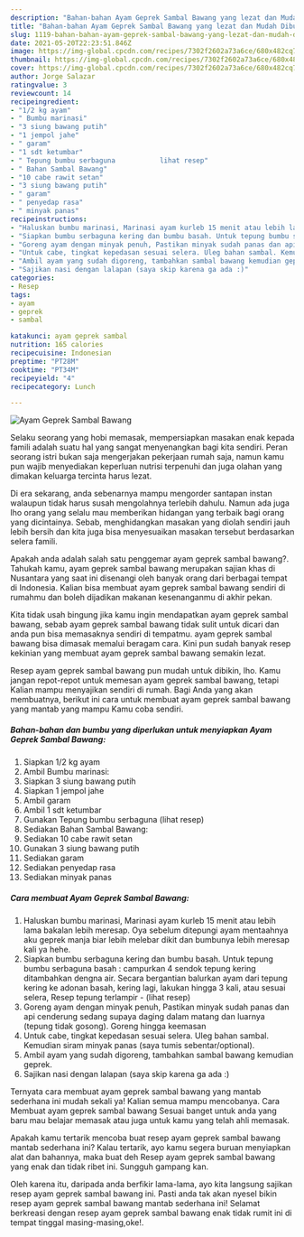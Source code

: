 ```yaml
---
description: "Bahan-bahan Ayam Geprek Sambal Bawang yang lezat dan Mudah Dibuat"
title: "Bahan-bahan Ayam Geprek Sambal Bawang yang lezat dan Mudah Dibuat"
slug: 1119-bahan-bahan-ayam-geprek-sambal-bawang-yang-lezat-dan-mudah-dibuat
date: 2021-05-20T22:23:51.846Z
image: https://img-global.cpcdn.com/recipes/7302f2602a73a6ce/680x482cq70/ayam-geprek-sambal-bawang-foto-resep-utama.jpg
thumbnail: https://img-global.cpcdn.com/recipes/7302f2602a73a6ce/680x482cq70/ayam-geprek-sambal-bawang-foto-resep-utama.jpg
cover: https://img-global.cpcdn.com/recipes/7302f2602a73a6ce/680x482cq70/ayam-geprek-sambal-bawang-foto-resep-utama.jpg
author: Jorge Salazar
ratingvalue: 3
reviewcount: 14
recipeingredient:
- "1/2 kg ayam"
- " Bumbu marinasi"
- "3 siung bawang putih"
- "1 jempol jahe"
- " garam"
- "1 sdt ketumbar"
- " Tepung bumbu serbaguna           lihat resep"
- " Bahan Sambal Bawang"
- "10 cabe rawit setan"
- "3 siung bawang putih"
- " garam"
- " penyedap rasa"
- " minyak panas"
recipeinstructions:
- "Haluskan bumbu marinasi, Marinasi ayam kurleb 15 menit atau lebih lama bakalan lebih meresap. Oya sebelum ditepungi ayam mentaahnya aku geprek manja biar lebih melebar dikit dan bumbunya lebih meresap kali ya hehe."
- "Siapkan bumbu serbaguna kering dan bumbu basah. Untuk tepung bumbu serbaguna basah : campurkan 4 sendok tepung kering ditambahkan dengna air. Secara bergantian balurkan ayam dari tepung kering ke adonan basah, kering lagi, lakukan hingga 3 kali, atau sesuai selera, Resep tepung terlampir           (lihat resep)"
- "Goreng ayam dengan minyak penuh, Pastikan minyak sudah panas dan api cenderung sedang supaya daging dalam matang dan luarnya (tepung tidak gosong). Goreng hingga keemasan"
- "Untuk cabe, tingkat kepedasan sesuai selera. Uleg bahan sambal. Kemudian siram minyak panas (saya tumis sebentar/optional)."
- "Ambil ayam yang sudah digoreng, tambahkan sambal bawang kemudian geprek."
- "Sajikan nasi dengan lalapan (saya skip karena ga ada :)"
categories:
- Resep
tags:
- ayam
- geprek
- sambal

katakunci: ayam geprek sambal 
nutrition: 165 calories
recipecuisine: Indonesian
preptime: "PT28M"
cooktime: "PT34M"
recipeyield: "4"
recipecategory: Lunch

---
```



![Ayam Geprek Sambal Bawang](https://img-global.cpcdn.com/recipes/7302f2602a73a6ce/680x482cq70/ayam-geprek-sambal-bawang-foto-resep-utama.jpg)

Selaku seorang yang hobi memasak, mempersiapkan masakan enak kepada famili adalah suatu hal yang sangat menyenangkan bagi kita sendiri. Peran seorang istri bukan saja mengerjakan pekerjaan rumah saja, namun kamu pun wajib menyediakan keperluan nutrisi terpenuhi dan juga olahan yang dimakan keluarga tercinta harus lezat.

Di era  sekarang, anda sebenarnya mampu mengorder santapan instan walaupun tidak harus susah mengolahnya terlebih dahulu. Namun ada juga lho orang yang selalu mau memberikan hidangan yang terbaik bagi orang yang dicintainya. Sebab, menghidangkan masakan yang diolah sendiri jauh lebih bersih dan kita juga bisa menyesuaikan masakan tersebut berdasarkan selera famili. 



Apakah anda adalah salah satu penggemar ayam geprek sambal bawang?. Tahukah kamu, ayam geprek sambal bawang merupakan sajian khas di Nusantara yang saat ini disenangi oleh banyak orang dari berbagai tempat di Indonesia. Kalian bisa membuat ayam geprek sambal bawang sendiri di rumahmu dan boleh dijadikan makanan kesenanganmu di akhir pekan.

Kita tidak usah bingung jika kamu ingin mendapatkan ayam geprek sambal bawang, sebab ayam geprek sambal bawang tidak sulit untuk dicari dan anda pun bisa memasaknya sendiri di tempatmu. ayam geprek sambal bawang bisa dimasak memalui beragam cara. Kini pun sudah banyak resep kekinian yang membuat ayam geprek sambal bawang semakin lezat.

Resep ayam geprek sambal bawang pun mudah untuk dibikin, lho. Kamu jangan repot-repot untuk memesan ayam geprek sambal bawang, tetapi Kalian mampu menyajikan sendiri di rumah. Bagi Anda yang akan membuatnya, berikut ini cara untuk membuat ayam geprek sambal bawang yang mantab yang mampu Kamu coba sendiri.

<!--inarticleads1-->

##### Bahan-bahan dan bumbu yang diperlukan untuk menyiapkan Ayam Geprek Sambal Bawang:

1. Siapkan 1/2 kg ayam
1. Ambil  Bumbu marinasi:
1. Siapkan 3 siung bawang putih
1. Siapkan 1 jempol jahe
1. Ambil  garam
1. Ambil 1 sdt ketumbar
1. Gunakan  Tepung bumbu serbaguna           (lihat resep)
1. Sediakan  Bahan Sambal Bawang:
1. Sediakan 10 cabe rawit setan
1. Gunakan 3 siung bawang putih
1. Sediakan  garam
1. Sediakan  penyedap rasa
1. Sediakan  minyak panas




<!--inarticleads2-->

##### Cara membuat Ayam Geprek Sambal Bawang:

1. Haluskan bumbu marinasi, Marinasi ayam kurleb 15 menit atau lebih lama bakalan lebih meresap. Oya sebelum ditepungi ayam mentaahnya aku geprek manja biar lebih melebar dikit dan bumbunya lebih meresap kali ya hehe.
1. Siapkan bumbu serbaguna kering dan bumbu basah. Untuk tepung bumbu serbaguna basah : campurkan 4 sendok tepung kering ditambahkan dengna air. Secara bergantian balurkan ayam dari tepung kering ke adonan basah, kering lagi, lakukan hingga 3 kali, atau sesuai selera, Resep tepung terlampir -           (lihat resep)
1. Goreng ayam dengan minyak penuh, Pastikan minyak sudah panas dan api cenderung sedang supaya daging dalam matang dan luarnya (tepung tidak gosong). Goreng hingga keemasan
1. Untuk cabe, tingkat kepedasan sesuai selera. Uleg bahan sambal. Kemudian siram minyak panas (saya tumis sebentar/optional).
1. Ambil ayam yang sudah digoreng, tambahkan sambal bawang kemudian geprek.
1. Sajikan nasi dengan lalapan (saya skip karena ga ada :)




Ternyata cara membuat ayam geprek sambal bawang yang mantab sederhana ini mudah sekali ya! Kalian semua mampu mencobanya. Cara Membuat ayam geprek sambal bawang Sesuai banget untuk anda yang baru mau belajar memasak atau juga untuk kamu yang telah ahli memasak.

Apakah kamu tertarik mencoba buat resep ayam geprek sambal bawang mantab sederhana ini? Kalau tertarik, ayo kamu segera buruan menyiapkan alat dan bahannya, maka buat deh Resep ayam geprek sambal bawang yang enak dan tidak ribet ini. Sungguh gampang kan. 

Oleh karena itu, daripada anda berfikir lama-lama, ayo kita langsung sajikan resep ayam geprek sambal bawang ini. Pasti anda tak akan nyesel bikin resep ayam geprek sambal bawang mantab sederhana ini! Selamat berkreasi dengan resep ayam geprek sambal bawang enak tidak rumit ini di tempat tinggal masing-masing,oke!.

